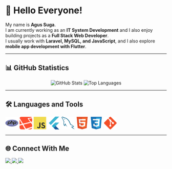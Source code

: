# 👋 Hello Everyone!

My name is **Agus Suga**.  
I am currently working as an **IT System Development** and I also enjoy building projects as a **Full Stack Web Developer**.  
I usually work with **Laravel, MySQL, and JavaScript**, and I also explore **mobile app development with Flutter**.  

---

## 📊 GitHub Statistics  

<p align="center">
  <img src="https://github-readme-stats.vercel.app/api?username=agusmlna&show_icons=true&theme=radical" alt="GitHub Stats" height="150"/>
  <img src="https://github-readme-stats.vercel.app/api/top-langs/?username=agusmlna&layout=compact&theme=radical" alt="Top Languages" height="150"/>
</p>

---

## 🛠️ Languages and Tools  

<p align="left">
  <img src="https://raw.githubusercontent.com/devicons/devicon/master/icons/php/php-original.svg" alt="PHP" width="40" height="40"/> 
  <img src="https://raw.githubusercontent.com/devicons/devicon/master/icons/laravel/laravel-plain.svg" alt="Laravel" width="40" height="40"/> 
  <img src="https://raw.githubusercontent.com/devicons/devicon/master/icons/javascript/javascript-original.svg" alt="JavaScript" width="40" height="40"/>
  <img src="https://raw.githubusercontent.com/devicons/devicon/master/icons/flutter/flutter-original.svg" alt="Flutter" width="40" height="40"/> 
  <img src="https://raw.githubusercontent.com/devicons/devicon/master/icons/mysql/mysql-original.svg" alt="MySQL" width="40" height="40"/> 
  <img src="https://raw.githubusercontent.com/devicons/devicon/master/icons/html5/html5-original.svg" alt="HTML5" width="40" height="40"/> 
  <img src="https://raw.githubusercontent.com/devicons/devicon/master/icons/css3/css3-original.svg" alt="CSS3" width="40" height="40"/> 
  <img src="https://raw.githubusercontent.com/devicons/devicon/master/icons/git/git-original.svg" alt="Git" width="40" height="40"/>
</p>

---

## 🌐 Connect With Me  

<p align="left">
  <a href="mailto:agus.suga@example.com">
    <img src="https://img.shields.io/badge/-Gmail-red?style=for-the-badge&logo=gmail&logoColor=white" />
  </a>
  <a href="https://instagram.com/agus_suga" target="_blank">
    <img src="https://img.shields.io/badge/-Instagram-pink?style=for-the-badge&logo=instagram&logoColor=white" />
  </a>
  <a href="https://www.linkedin.com/in/agus-suga" target="_blank">
    <img src="https://img.shields.io/badge/-LinkedIn-blue?style=for-the-badge&logo=linkedin&logoColor=white" />
  </a>
</p>
